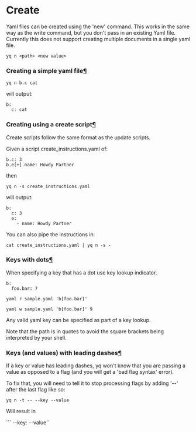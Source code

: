 # Create

 Yaml files can be created using the 'new' command. This works in the same way as the write command, but you don't pass in an existing Yaml file. Currently this does not support creating multiple documents in a single yaml file.

```text
yq n <path> <new value>
```

### Creating a simple yaml file[¶](create.md#creating-a-simple-yaml-file) <a id="creating-a-simple-yaml-file"></a>

```text
yq n b.c cat
```

will output:

```text
b:
  c: cat
```

### Creating using a create script[¶](create.md#creating-using-a-create-script) <a id="creating-using-a-create-script"></a>

Create scripts follow the same format as the update scripts.

Given a script create\_instructions.yaml of:

```text
b.c: 3
b.e[+].name: Howdy Partner
```

then

```text
yq n -s create_instructions.yaml
```

will output:

```text
b:
  c: 3
  e:
    - name: Howdy Partner
```

You can also pipe the instructions in:

```text
cat create_instructions.yaml | yq n -s -
```

### Keys with dots[¶](create.md#keys-with-dots) <a id="keys-with-dots"></a>

When specifying a key that has a dot use key lookup indicator.

```text
b:
  foo.bar: 7
```

```text
yaml r sample.yaml 'b[foo.bar]'
```

```text
yaml w sample.yaml 'b[foo.bar]' 9
```

Any valid yaml key can be specified as part of a key lookup.

Note that the path is in quotes to avoid the square brackets being interpreted by your shell.

### Keys \(and values\) with leading dashes[¶](create.md#keys-and-values-with-leading-dashes) <a id="keys-and-values-with-leading-dashes"></a>

If a key or value has leading dashes, yq won't know that you are passing a value as opposed to a flag \(and you will get a 'bad flag syntax' error\).

To fix that, you will need to tell it to stop processing flags by adding '--' after the last flag like so:

```text
yq n -t -- --key --value
```

Will result in

``` --key: --value``

